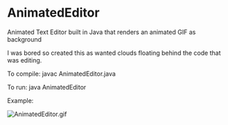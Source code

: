 # AnimatedEditor

Animated Text Editor built in Java that renders an animated GIF as background

I was bored so created this as wanted clouds floating behind the code that was editing. 

To compile:     javac AnimatedEditor.java

To run:   java AnimatedEditor

Example:

![AnimatedEditor.gif](https://raw.github.com/elahtrebor/AnimatedEditor/main/AnimatedEditor.gif)



